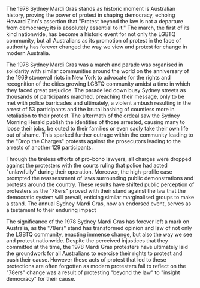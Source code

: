 The 1978 Sydney Mardi Gras stands as historic moment is Australian history, proving the power of protest in shaping democracy, echoing Howard Zinn's assertion that "Protest beyond the law is not a departure from democracy; its is absolutely essential to it." The march, the first of its kind nationwide, has become a historic event for not only the LGBTQ community, but all Australians as its promotion of protest in the face of authority has forever changed the way we view and protest for change in modern Australia.

The 1978 Sydney Mardi Gras was a march and parade was organised in solidarity with similar communities around the world on the anniversary of the 1969 stonewall riots in New York to advocate for the rights and recognition of the cities growing LGBTQ community amidst a time in which they faced great prejudice. The parade led down busy Sydney streets as thousands of participants marched, preaching their message, only to be met with police barricades and ultimately, a violent ambush resulting in the arrest of 53 participants and the brutal bashing of countless more in retaliation to their protest. The aftermath of the ordeal saw the Sydney Morning Herald publish the identities of those arrested, causing many to loose their jobs, be outed to their families or even sadly take their own life out of shame. This sparked further outrage within the community leading to the "Drop the Charges" protests against the prosecutors leading to the arrests of another 129 participants.

Through the tireless efforts of pro-bono lawyers, all charges were dropped against the protesters with the courts ruling that police had acted "unlawfully" during their operation. Moreover, the high-profile case prompted the reassessment of laws surrounding public demonstrations and protests around the country. These results have shifted public perception of protesters as the "78ers" proved with their stand against the law that the democratic system will prevail, enticing similar marginalised groups to make a stand. The annual Sydney Mardi Gras, now an endorsed event, serves as a testament to their enduring impact

The significance of the 1978 Sydney Mardi Gras has forever left a mark on Australia, as the "78ers" stand has transformed opinion and law of not only the LGBTQ community, enacting immense change, but also the way we see and protest nationwide. Despite the perceived injustices that they committed at the time, the 1978 Mardi Gras protesters have ultimately laid the groundwork for all Australians to exercise their rights to protest and push their cause. However these acts of protest that led to these protections are often forgotten as modern protesters fail to reflect on the "78ers" change was a result of protesting "beyond the law" to "insight democracy" for their cause.